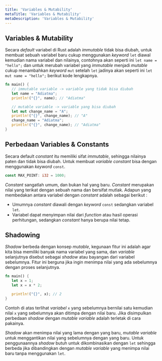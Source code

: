 ```yaml
---
title: 'Variables & Mutability'
metaTitle: 'Variables & Mutability'
metaDescription: 'Variables & Mutability'
---
```


## Variables & Mutability

Secara _default_ variabel di Rust adalah _immutable_ tidak bisa diubah, untuk membuat sebuah variabel baru cukup menggunakan _keyword_ `let` diawal kemudian nama variabel dan nilainya, contohnya akan seperti ini `let name = "hello";` dan untuk merubah variabel yang _immutable_ menjadi _mutable_ cukup menambahkan _keyword_ `mut` setelah `let` jadinya akan seperti ini `let mut name = "hello";` berikut kode lengkapnya.

```rust
fn main() {
   // immutable variable -> variable yang tidak bisa diubah
   let name = "Adiatma";
   println!("{}", name); // "Adiatma"

   // mutable variable -> variable yang bisa diubah
   let mut change_name = "A";
   println!("{}", change_name); // "A"
   change_name = "Adiatma";
   println!("{}", change_name); // "Adiatma"
}
```

## Perbedaan Variables & Constants

Secara default _constant_ itu memiliki sifat _immutable_, sehingga nilainya paten dan tidak bisa diubah. Untuk membuat _variable constant_ bisa dengan menggunakan _keyword_ `const`.

```rust
const MAX_POINT: i32 = 1000;
```

_Constant_ sangatlah umum, dan bukan hal yang baru. _Constant_ merupakan nilai yang terikat dengan sebuah nama dan bersifat mutlak. Adapun yang membedakan antara variabel dengan _constant_ adalah sebagai berikut :
 - Umumnya _constant_ diawali dengan _keyword_ `const` sedangkan variabel `let`.
 - Variabel dapat menyimpan nilai dari _function_ atau hasil operasi perhitungan, sedangkan _constant_ hanya berupa nilai tetap.

## Shadowing

_Shadow_ berbeda dengan konsep _mutable_, kegunaan fitur ini adalah agar kita bisa memiliki banyak nama variabel yang sama, dan _variable_ selanjutnya disebut sebagai _shadow_ atau bayangan dari variabel sebelumnya. Fitur ini berguna jika ingin menimpa nilai yang ada sebelumnya dengan proses selanjutnya.

```rust
fn main() {
   let x = 1;
   let x = x * 2;

   println!("{}", x); // 2
}
```

Contoh di atas terlihat _variabel_ `x` yang sebelumnya bernilai satu kemudian nilai `x` yang sebelumnya akan ditimpa dengan nilai baru. Jika disimpulkan perbedaan _shadow_ dengan _mutable variable_ adalah terletak di cara pakainya. 

_Shadow_ akan menimpa nilai yang lama dengan yang baru, _mutable variable_ untuk menggantikan nilai yang sebelumnya dengan yang baru. Untuk penggunaannya _shadow_ butuh untuk dikombinasikan dengan `let` sehingga berbeda jika dibandingkan dengan _mutable variable_ yang menimpa nilai baru tanpa menggunakan `let`.
